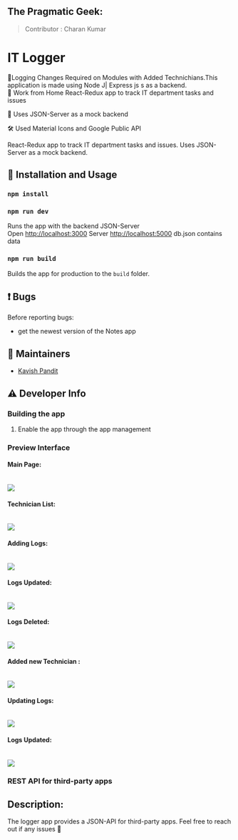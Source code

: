
## The Pragmatic Geek:

> Contributor : Charan Kumar
# IT Logger
:ticket:Logging Changes Required on Modules with Added Technichians.This application is made using Node J| Express js s as a backend.<br>
:ticket: Work from Home React-Redux app to track IT department tasks and issues<br>

:ticket: Uses JSON-Server as a mock backend<br>

:hammer_and_wrench: Used Material Icons and Google Public API

<!-- The following paragraph should be kept synchronized with the description in appinfo/info.xml -->
React-Redux app to track IT department tasks and issues. 
Uses JSON-Server as a mock backend.


## :rocket: Installation and Usage

### `npm install`

### `npm run dev`

Runs the app with the backend JSON-Server<br>
Open [http://localhost:3000](http://localhost:3000)
Server [http://localhost:5000](http://localhost:5000)
db.json contains data

### `npm run build`

Builds the app for production to the `build` folder.<br>

## :exclamation: Bugs
Before reporting bugs:

* get the newest version of the Notes app



## :busts_in_silhouette: Maintainers
- [Kavish Pandit](https://github.com/beastgetsssavvy13)


## :warning: Developer Info

### Building the app
1. Enable the app through the app management 

### Preview Interface

<h4>Main Page:</h4>
<br>
<img src="https://github.com/beastgetssavvy13/wfh-it-logger-app/blob/master/images/1.JPG"/>
<br>
<h4>Technician List:</h4>
<br>
<img src="https://github.com/beastgetssavvy13/wfh-it-logger-app/blob/master/images/2.JPG"/>
<br>
<h4>Adding Logs:</h4>
<br>
<img src="https://github.com/beastgetssavvy13/wfh-it-logger-app/blob/master/images/3.JPG"/>
<br>
<h4>Logs Updated: </h4>
<br>
<img src="https://github.com/beastgetssavvy13/wfh-it-logger-app/blob/master/images/4.JPG"/>
<br>
<h4>Logs Deleted:</h4>
<br>
<img src="https://github.com/beastgetssavvy13/wfh-it-logger-app/blob/master/images/5.JPG"/>
<br>
<h4>Added new Technician :</h4>
<br>
<img src="https://github.com/beastgetssavvy13/wfh-it-logger-app/blob/master/images/6.JPG"/>
<br>
<h4>Updating Logs:</h4>
<br>
<img src="https://github.com/beastgetssavvy13/wfh-it-logger-app/blob/master/images/8.JPG"/>
<br>
<h4>Logs Updated:</h4>
<br>
<img src="https://github.com/beastgetssavvy13/wfh-it-logger-app/blob/master/images/9.JPG"/>
</br>

### REST API for third-party apps
## Description: 
The logger app provides a JSON-API for third-party apps. Feel free to reach out if any issues :raised_hands:

